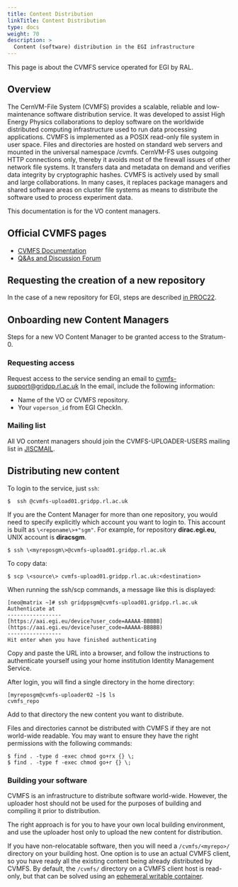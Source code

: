 ```yaml
---
title: Content Distribution
linkTitle: Content Distribution
type: docs
weight: 70
description: >
  Content (software) distribution in the EGI infrastructure
---
```


This page is about the CVMFS service operated for EGI by RAL.

## Overview

The CernVM-File System (CVMFS) provides a scalable, reliable and low-maintenance
software distribution service. It was developed to assist High Energy Physics
collaborations to deploy software on the worldwide distributed computing
infrastructure used to run data processing applications. CVMFS is implemented as
a POSIX read-only file system in user space. Files and directories are hosted on
standard web servers and mounted in the universal namespace /cvmfs. CernVM-FS
uses outgoing HTTP connections only, thereby it avoids most of the firewall
issues of other network file systems. It transfers data and metadata on demand
and verifies data integrity by cryptographic hashes. CVMFS is actively used by
small and large collaborations. In many cases, it replaces package managers and
shared software areas on cluster file systems as means to distribute the
software used to process experiment data.

This documentation is for the VO content managers.

## Official CVMFS pages

- [CVMFS Documentation](https://cvmfs.readthedocs.io/en/latest/)
- [Q&As and Discussion Forum](https://cernvm-forum.cern.ch/)

## Requesting the creation of a new repository

In the case of a new repository for EGI, steps are described
[in PROC22](https://ims.egi.eu/display/EGIPP/PROC22+Support+for+CVMFS+replication+across+the+EGI+Infrastructure).

## Onboarding new Content Managers

Steps for a new VO Content Manager to be granted access to the Stratum-0.

### Requesting access

Request access to the service sending an email to cvmfs-support@gridpp.rl.ac.uk
In the email, include the following information:

- Name of the VO or CVMFS repository.
- Your `voperson_id` from EGI CheckIn.

### Mailing list

All VO content managers should join the CVMFS-UPLOADER-USERS mailing list in
[JISCMAIL](https://www.jiscmail.ac.uk/cgi-bin/webadmin?A0=cvmfs-uploader-users).

## Distributing new content

To login to the service, just `ssh`:  

```shell
$  ssh @cvmfs-upload01.gridpp.rl.ac.uk
```

If you are the Content Manager for more than one repository, you would need to
specify explicitly which account you want to login to. This account is built as `\<reponame\>+"sgm"`.
For example, for repository **dirac.egi.eu**, UNIX account is **diracsgm**.

```shell
$ ssh \<myreposgm\>@cvmfs-upload01.gridpp.rl.ac.uk
```

To copy data:

```shell
$ scp \<source\> cvmfs-upload01.gridpp.rl.ac.uk:<destination>
```

When running the ssh/scp commands, a message like this is displayed:

```shell
[neo@matrix ~]# ssh gridppsgm@cvmfs-upload01.gridpp.rl.ac.uk
Authenticate at
-----------------
[https://aai.egi.eu/device?user_code=AAAAA-BBBBB](https://aai.egi.eu/device?user_code=AAAAA-BBBBB)
-----------------
Hit enter when you have finished authenticating  
```  

Copy and paste the URL into a browser, and follow the instructions to authenticate yourself
using your home institution Identity Management Service.  
  
After login, you will find a single directory in the home directory:

```shell
[myreposgm@cvmfs-uploader02 ~]$ ls
cvmfs_repo
```

Add to that directory the new content you want to distribute.

Files and directories cannot be distributed with CVMFS if they are not
world-wide readable. You may want to ensure they have the right permissions with
the following commands:

```shell
$ find . -type d -exec chmod go+rx {} \;
$ find . -type f -exec chmod go+r {} \;
```

### Building your software

CVMFS is an infrastructure to distribute software world-wide. However, the
uploader host should not be used for the purposes of building and compiling it
prior to distribution.

The right approach is for you to have your own local building environment, and
use the uploader host only to upload the new content for distribution.

If you have non-relocatable software, then you will need a `/cvmfs/<myrepo>/`
directory on your building host. One option is to use an actual CVMFS client, so
you have ready all the existing content being already distributed by CVMFS. By
default, the `/cvmfs/` directory on a CVMFS client host is read-only, but that
can be solved using an
[ephemeral writable container](https://cvmfs.readthedocs.io/en/latest/cpt-enter.html).
